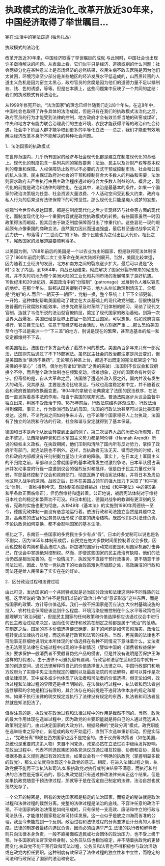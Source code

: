 # 执政模式的法治化_改革开放近30年来，中国经济取得了举世瞩目...

宪在:生活中的宪法踪迹 (独角扎丛)

执政模式的法治化

改革开放近30年来，中国经济取得了举世瞩目的成就.与此同时，中国社会也出现许多亟待解决的问题。从表面上看，它们似乎只是经济、道德或别的什么问题：社会两极分化在某种意义上是市场经济的必然结果，农民生病不敢去医院是因为他们太贫困，环境污染至少部分是某些地区的经济发展水平低造成的，山西黑砖窑的人道主义危机是因为窑主太黑心，政府官员的贪腐是因为他们的道德力量不足以抵制权、钱、色的诱惑，等等。但是在本质上，这些问题集中反映了一个共同的症结：我们的执政模式有待法治化。

从1999年修宪开始，“法治国家”的理念已经伴随我们走过8个年头。在这8年中，中国社会也取得了许多具体的法治成就，但是只有在我们的执政模式法治化之后，政府官员的行为才能受到法律的控制，地方政府才会有效监督当地的砖窑或煤矿，中央和地方才有能力联合治理我们的生态环境，农民才能获得平等的政治和社会待遇，社会中下阶层人群才能争取到更多的平等化立法——总之，我们才能更有效地解决经济改革本身所不能解决的种种社会问题。

1．法治国家的执政模式

在世界范围内，几乎所有国家的经济与社会现代化都是建立在制度现代化的基础上。现代化的制度包含一系列共同的宪政要素：法治、民主以及对财产权等基本权利的尊重和保障。人权保障防止政府以不必要的方式干预或控制市场、社会和公民的私人生活，民主保证政府对社会的干预和控制符合大多数人的利益和需要，法治则要求政府去严格执行由民主政治程序通过的符合大多数人利益的法。概言之，现代化的前提是政治和法律的理性化。在这其中，法治是最基本的条件。如果一个国家的政治决策极为任意、社会资源大量浪费、个人活动空间受到极大约束、政府与私人行为的后果没有法律保障下的可预见性，那么现代化只能是痴人说梦的妄想。

综观当今世界各发达国家，都是在制度现代化之后才实现经济与社会等方面的现代化，而制度现代化的一个重要内容就是政党执政模式的转换。有些国家虽然一时因政策得法而崛起，但其后由于缺乏制度保障而付出了惨重代价。这些昙花一现的崛起颇有点像秦国的商鞅变法，虽然国力因此而迅速强盛，最后甚至通过战争实现了武力统一，却落得了“二世而亡”的下场，整个民族也为之付出巨大代价。相比之下，宪政国家的发展道路要顺利得多。

以美国为例，1788年前后的美国是一个以农业为主的国家，但是联邦宪法体制保证了1860年前后的第二次工业革命在美洲大陆顺利展开。当然，美国比较幸运，因为随着工业经济的发展，北方和南方之间的裂痕逐步扩大，最后可以说是“及时”引发了内战。到1864年，内战已经结束，彻底解决了国家分裂所带来的宪法危机，并不失时机地为整个美洲大陆的工业化和共同市场的发展带来了良好机遇。19世纪末和20世纪初，美国政治中的“分赃制”（patronage）发展到令人难以容忍的地步。在那个年头，联邦从国务卿到打字员，地方从州长助理到清洁工，全都是“党魁”的人.而且“一朝天子一朝臣”，党魁一换，整个系统上上下下全部更新。一开始，这种体制帮助美国启动了建立在大众基础上的现代政党制度，但很快就导致普遍的行政腐败和低效率。进步党改革及时革除了旧体制的陋习，采纳了现代文官制，造就了韦伯所说的法治型官僚阶层，奠定了现代国家的政治基础。到第一次世界大战爆发，美国已经是世界上首屈一指的工业国家。可以想象，假如政府贪腐横行、官员目无法纪、任意干预经济和社会活动、地方割据严重……那么恐怕美国至今也不过是美洲一个“下三滥”的地方，别说是现在的繁荣，甚至连基本的统一和安定都维持不下去。

和美国相比，法国在许多方面代表了截然不同的模式。美国两百多年来只有一部宪法，法国则先后通过了不下15部宪法。虽然民主社会的政治都注定是风云变幻，但是美国政治“换汤不换药”，无论哪方神圣上台，都逃不出既定的宪法框架这个“如来佛的手掌心”（当然，偶尔也有诸如“新政”之类的突破）.法国则不仅议会和政府换个不停，而且整个政治体制也在频繁变动。很难想象，这样的国家会有片刻安宁。但奇怪的是，自从大革命之后，法国除了遭遇外敌入侵之外，国内并没有发生大的动荡。究其原因，主要是法治比较发达，行政也高度稳定和中立，并不随着议会和政府首脑的改换而变更。1804年的拿破仑法典奠定了法国的民法秩序，在法国一直发挥着基本法的作用，相当于美国的联邦宪法。普通法院逐步从议会监督中独立出来，判案不受政治干预。1875年前后，行政法院结构逐渐成形，行政法治得到保障。事实上，作为欧洲行政法的母国，法国的行政法治甚至可以说比美国更发达。这样，不论党派之间如何争来斗去，也不论哪个国家领导人上台执政，法国有了独立的法院和守法的行政，社会和谐与安定就得到了基本保证。

德国和日本是两个从反面转变到正面的例子。第二次世界大战的历史众所周知，在此不赘述。法西斯纳粹党和日本军国主义势力都是阿伦特（Hannah Arendt）所说的极权主义政权。在执政期间，他们压制和清除了国内所有反对势力，掌控了政府所有部门，就连法院也不例外。这样，当执政者无法无天、铤而走险的时候，社会和政府内部都没有任何制衡力量防止灾难的降临。事实上，在日本走上军国主义的不归路之前，军部和议会曾就国家的基本政策发生过激烈争论。日本军队侵占满洲并发动事变的行径一度遭到议会的强烈反对和批评，但是由于民主力量过分薄弱，军部最终控制了议会和政府部门，彻底瓦解了明治宪法体制，并将日本及周边地区带入战争的深渊。战败之后，日本在美国占领军的强大压力下采取了“和平宪法”体制，一直维持到今天。现体制虽然屡经挑战（比如《和平宪法》中的第9条和平条款正面临修正），但仍然维持和运转着。公正地说，战后宪法体制对于维持日本社会的稳定和繁荣功不可没。和日本相比，德国对战争的教训有更深刻的反省，宪政的实施也更为彻底。从1949年《基本法》的实施到1990年两德统一至今，德国宪政体制一直没有悬念地运行着。依法行政和司法独立当然是其题中之意，高素质的法官和公务员队伍形成了稳定的统治结构。既然他们只对法律负责，不论执政党如何变换，都不会影响国家的基本生活。

相比之下，东南亚一些国家的多党民主多少有点“假”。日本的多党制可以说也是名不副实，因为1955年体制形成后，自民党在绝大多数时间里控制着议会多数，因而也控制着内阁和最高法院人选。新加坡的国家行动党则更是利用国家机器打击异己，在议会中掌握绝对控制权。然而，即便这些国家的民主政治有缺陷，他们的法治仍然是相当完善的。在一般情况下，执政党不直接干预行政事务，更不随意干涉司法过程。因此，尽管一党执政下的社会政策难免有偏颇之处，高效廉洁的行政和司法还是给人民带来了实实在在的好处。

2．区分政治过程和法律过程

由此可见，发达国家的一个共同特点就是适当区分政治和法律这两种不同性质的过程。这里所说的“政治”并不是我们以前的“政治斗争”或“意识形态”这些东西，而是指国家的政策、方针等价值选择。我们一般不把国家是否应该加大农村基础设施的投入、农村社会保障应该达到什么程度、环境污染应被控制在什么水平等政策性问题理解为“政治问题”，但是民主国家的任何政策和价值选择都应该通过议会中进行的民主政治过程来决定，因而任何法律和政策在制定之前都是属于“政治”的范畴。在制定之后，国家的基本价值选择便已确定，剩下的问题是如何贯彻落实，政治过程转变成法律执行过程，而这些是行政官和法官的任务。当然，再完善的法律也不可能事无巨细地说明文本所体现的价值选择在各种不同情况下意味着什么，立法者也无法预见法律在实施过程中出现的许多新情况（譬如中国的《消费者权益保护法》要求保护一般消费者不受假冒伪劣产品的侵害，但是并没有说明是否保护王海这样的打假者）。由于法律不可避免留有漏洞，行政官和法官在适用过程中就有一定的创造空间，通过法律解释将自己的价值选择置入法律之中。中国行政部门和地方政府为了实施中央立法而规定的细则以及最高法院的司法解释，都可以算作是次级法律规范，其中或多或少也体现了执法者和司法者的价值选择。但无论如何，政治过程和法律过程的界限还是相当明晰的。在法律执行过程中，执法者和司法者创造性解释的余地是相当有限的，其合法存在的前提是不违背法律本身的规定和精神。如果不执行法律的明文规定或执行了法律没有规定的东西，执法者和司法者显然就是知法犯法了。

值得注意的是，执政党在政治过程和法律过程中的作用是截然不同的。当然，政党的最大作用体现在选举过程中，因为政党的主要职能就是将自己的人通过竞选进入政策制定部门，由此决定国家的大政方针。根据经典的“党政分离”模式，政党职能在选举结束之际停止，新组成的政府开始运行，直到下次选举重新启动。但是实际上，“党政分离”即便在西方国家也远不是完全的。由于议员等决策者（如在美国，总统也是重要的决策人物）来自不同党派，政党必然在立法过程中继续发挥影响。在政治过程中，代表不同选民集团的各党派议员通过相互较量、协商和妥协，最后根据多数主义规则通过有效的法律。如果议会有一个明确的执政党（掌握明显多数的政党），那么立法就将体现这个执政党的意志。相反，在进入法律过程之后，执政党便不能再干涉执法和司法.如果执政党对执行或判决结果不满意，而执行和判决的合法性是无懈可击的，那么执政党就只有通过修改法律来纠正这个结果。但是如果执政党随意干预法律过程，那就等于是在否定自己制定的法律，法治自然也就荡然无存了。

一个公开的秘密是，所有的发达国家都是稳定的法治国家，而稳定的秘诀就是政治过程和法律过程的截然分离。完整的法律过程是法治的底线，不容许任意的政治干预。不论国家的政治决策是如何形成的，只有保持一支高效、廉洁和中立的行政与司法队伍，才能维持国家稳定和可持续发展。这一点似乎是放之四海而皆准的公理，我至今未能找到一个反例。政治过程和法律过程的分离要求设计分离的人事制度。法律的制定者最终向选民负责，因而必须由选举产生.法律的执行者和解释者则只向法律本身负责，一般不直接面临选民或社会团体的政治压力，也不受上级干预。许多国家的法官享受终身制，公务员队伍也相当稳定，并不随着执政党的更替而变化.执政党不能干预行政和司法过程，公务员和法官也不得积极参与政治活动或在政党内担任要职。这种制度有效保证了法律过程的独立性和中立性，而稳定的司法和行政保证了国家的法治和安定。